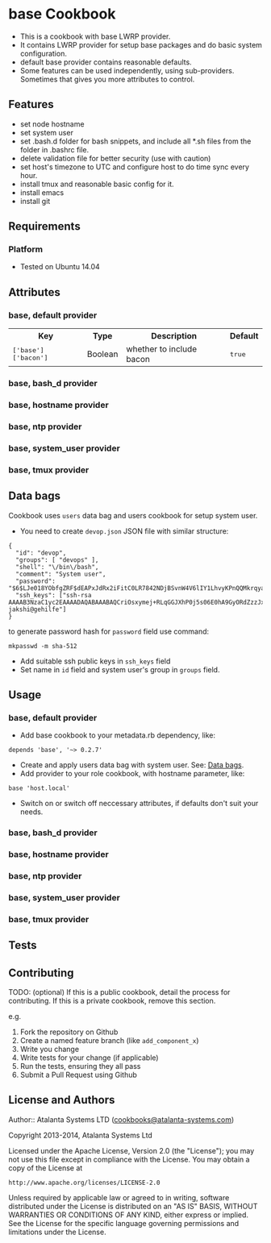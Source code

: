 # base Cookbook

* This is a cookbook with base LWRP provider. 
* It contains LWRP provider for setup base packages and do basic system configuration.
* default base provider contains reasonable defaults.
* Some features can be used independently, using sub-providers. Sometimes that gives you more attributes to control. 

## Features

* set node hostname
* set system user
* set .bash.d folder for bash snippets, and include all *.sh files from the folder in .bashrc file.
* delete validation file for better security (use with caution)
* set host's timezone to UTC and configure host to do time sync every hour.
* install tmux and reasonable basic config for it.
* install emacs
* install git

## Requirements

### Platform

* Tested on Ubuntu 14.04

## Attributes
### base, default provider

<table>
  <tr>
    <th>Key</th>
    <th>Type</th>
    <th>Description</th>
    <th>Default</th>
  </tr>
  <tr>
    <td><tt>['base']['bacon']</tt></td>
    <td>Boolean</td>
    <td>whether to include bacon</td>
    <td><tt>true</tt></td>
  </tr>
</table>

### base, bash_d provider
### base, hostname provider
### base, ntp provider
### base, system_user provider
### base, tmux provider

## Data bags
Cookbook uses `users` data bag and users cookbook for setup system user.

* You need to create `devop.json` JSON file with similar structure:

```
{
  "id": "devop",
  "groups": [ "devops" ],
  "shell": "\/bin\/bash",
  "comment": "System user",
  "password": "$6$LJe018YObfgZRF$dEAPxJdRx2iFitC0LR7842NDjBSvnW4V6lIY1LhvyKPnQQMkrqya8psPTdBjBGS6dcJBZjyLIm8wdQJJMzoKt1",
  "ssh_keys": ["ssh-rsa AAAAB3NzaC1yc2EAAAADAQABAAABAQCriOsxymej+RLqGGJXhP0j5s06E0hA9GyORdZzzJx41roRUYcGwRVLYGhxtP+fKTXmNszEsuxYsyr0OQ7dwRjOEa+LOGPXx1JROzGU00tt3PuDvPMuFpjL0wuq754TsIWcTyDgiWdtd5vTHAdrTc0ZghNSFHNONqtLddQIE2p+YCfnmvBsrmRjt517m37ua87G7WNOiAqV/oDhO8CKfHDZuvRVHu77dFciIT0SXK+a0Xw7A3DbrkENWfRFA+OlmOafWrxSO705RC2S8SNSpIVX092KUYNGXhY3489F3VkHW1hBm2kOQUECnzkJGcbRajAjJZiBRnkOqSM3/aDPt7cL jakshi@gehilfe"]
}
```

to generate password hash for `password` field use command:

```
mkpasswd -m sha-512
```

* Add suitable ssh public keys in `ssh_keys` field
* Set name in `id` field and system user's group in `groups` field.

## Usage
### base, default provider

* Add base cookbook to your metadata.rb dependency, like:

```
depends 'base', '~> 0.2.7'
```

* Create and apply users data bag with system user. See: [Data bags](data-bags).
* Add provider to your role cookbook, with hostname parameter, like:

```
base 'host.local'
```

* Switch on or switch off neccessary attributes, if defaults don't suit your needs.

### base, bash_d provider
### base, hostname provider
### base, ntp provider
### base, system_user provider
### base, tmux provider

## Tests

## Contributing
TODO: (optional) If this is a public cookbook, detail the process for contributing. If this is a private cookbook, remove this section.

e.g.
1. Fork the repository on Github
2. Create a named feature branch (like `add_component_x`)
3. Write you change
4. Write tests for your change (if applicable)
5. Run the tests, ensuring they all pass
6. Submit a Pull Request using Github

License and Authors
-------------------
Author:: Atalanta Systems LTD (<cookbooks@atalanta-systems.com>)

Copyright 2013-2014, Atalanta Systems Ltd

Licensed under the Apache License, Version 2.0 (the "License");
you may not use this file except in compliance with the License.
You may obtain a copy of the License at

    http://www.apache.org/licenses/LICENSE-2.0

Unless required by applicable law or agreed to in writing, software
distributed under the License is distributed on an "AS IS" BASIS,
WITHOUT WARRANTIES OR CONDITIONS OF ANY KIND, either express or implied.
See the License for the specific language governing permissions and
limitations under the License.